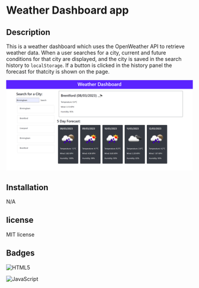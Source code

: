 # Weather Dashboard app 

## Description

This is a weather dashboard which uses the OpenWeather API to retrieve weather data. When a user searches for a city, current and future conditions for that city are displayed, and the city is saved in the search history to `localStorage`. If a button is clicked in the history panel the forecast for thatcity is shown on the page.

![Screenshot](./Capture.PNG)

## Installation

N/A

## license

MIT license

## Badges

 ![HTML5](https://img.shields.io/badge/html5-%23E34F26.svg?style=for-the-badge&logo=html5&logoColor=white)

![JavaScript](https://img.shields.io/badge/javascript-%23323330.svg?style=for-the-badge&logo=javascript&logoColor=%23F7DF1E)